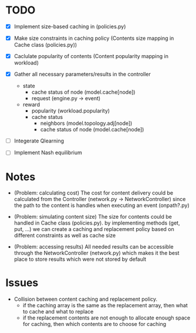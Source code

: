 
# TODO
- [x] Implement size-based caching in (policies.py)
- [x] Make size constraints in caching policy (Contents size mapping in Cache class (policies.py))
- [x] Caclulate popularity of contents (Content popularity mapping in workload)
- [x] Gather all necessary parameters/results in the controller
  - state
    - cache status of node (model.cache\[node]) 
    - request (engine.py -> event)
  - reward
    - popularity (workload.popularity)
    - cache status
      - neighbors (model.topology.adj\[node])
      - cache status of node (model.cache\[node])
- [ ] Integerate Qlearning
- [ ] Implement Nash equilibrium


# Notes

- (Problem: calculating cost) The cost for content delivery could be calculated from the Controller  (network.py -> NetworkController) since the path to the content is handles when executing an event (onpath?.py)

- (Problem: simulating content size) The size for contents could be handled in Cache class (policies.py). by implementing methods (get, put, ...) we can create a caching and replacement policy based on different constraints as well as cache size

- (Problem: accessing results) All needed results can be accessible through the NetworkController (network.py) which makes it the best place to store results which were not stored by default


# Issues

- Collision between content caching and replacement policy. 
  - if the caching array is the same as the replacement array, then what to cache and what to replace
  - if the replacement contents are not enough to allocate enough space for caching, then which contents are to choose for caching